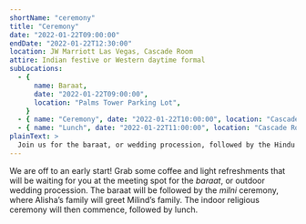 ```yaml
---
shortName: "ceremony"
title: "Ceremony"
date: "2022-01-22T09:00:00"
endDate: "2022-01-22T12:30:00"
location: JW Marriott Las Vegas, Cascade Room
attire: Indian festive or Western daytime formal
subLocations:
  - {
      name: Baraat,
      date: "2022-01-22T09:00:00",
      location: "Palms Tower Parking Lot",
    }
  - { name: "Ceremony", date: "2022-01-22T10:00:00", location: "Cascade Room" }
  - { name: "Lunch", date: "2022-01-22T11:00:00", location: "Cascade Room" }
plainText: >
  Join us for the baraat, or wedding procession, followed by the Hindu wedding ceremony and lunch.
---
```


We are off to an early start! Grab some coffee and light refreshments that will be waiting for you at the meeting spot for the _baraat_, or outdoor wedding procession. The baraat will be followed by the _milni_ ceremony, where Alisha’s family will greet Milind’s family. The indoor religious ceremony will then commence, followed by lunch.
